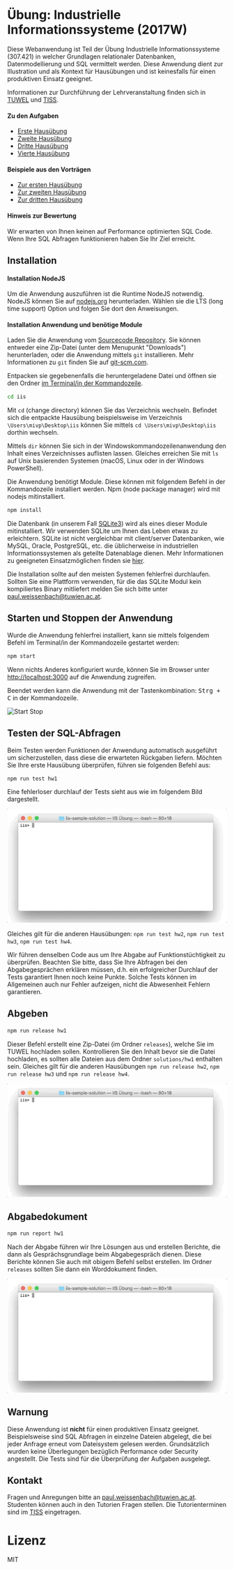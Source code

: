 [tuwel_course_address]: https://tuwel.tuwien.ac.at/course/view.php?id=12259
[repository]: https://bitbucket.org/mivp/iis
[tiss_course_address]: https://tiss.tuwien.ac.at/course/courseDetails.xhtml?courseNr=307421&semester=2017W

# Übung: Industrielle Informationssysteme (2017W)
Diese Webanwendung ist Teil der Übung Industrielle Informationssysteme (307.421)
in welcher Grundlagen relationaler Datenbanken, Datenmodellierung und SQL vermittelt
werden. Diese Anwendung dient zur Illustration und als Kontext für Hausübungen 
und ist keinesfalls für einen produktiven Einsatz geeignet.

Informationen zur Durchführung der Lehrveranstaltung finden sich in
[TUWEL][tuwel_course_address] und [TISS][tiss_course_address].

#### Zu den Aufgaben
  * [Erste Hausübung](/assignments/hw1/hw1.md)
  * [Zweite Hausübung](/assignments/hw2/hw2.md)
  * [Dritte Hausübung](/assignments/hw3/hw3.md)
  * [Vierte Hausübung](/assignments/hw4/hw4.md)

#### Beispiele aus den Vorträgen
  * [Zur ersten Hausübung](/assignments/lectures/lecture1.md)
  * [Zur zweiten Hausübung](/assignments/lecture/lecture2.md)
  * [Zur dritten Hausübung](/assignments/lecture/lecture3.md)


#### Hinweis zur Bewertung
Wir erwarten von Ihnen keinen auf Performance optimierten SQL Code. Wenn Ihre 
SQL Abfragen funktionieren haben Sie Ihr Ziel erreicht.

## Installation

#### Installation NodeJS 
Um die Anwendung auszuführen ist die Runtime NodeJS notwendig. NodeJS können 
Sie auf [nodejs.org](http://nodejs.org) herunterladen. Wählen sie die LTS (long 
time support) Option und folgen Sie dort den Anweisungen.

#### Installation Anwendung und benötige Module
Laden Sie die Anwendung vom [Sourcecode Repository][repository]. Sie können 
entweder eine Zip-Datei (unter dem Menupunkt "Downloads") herunterladen, oder 
die Anwendung mittels `git` installieren. Mehr Informationen zu `git` finden Sie 
auf [git-scm.com](https://git-scm.com/).

Entpacken sie gegebenenfalls die heruntergeladene Datei und öffnen sie den Ordner 
[im Terminal/in der Kommandozeile](https://de.wikipedia.org/wiki/Kommandozeile).

```bash
cd iis
```

Mit `cd` (change directory) können Sie das Verzeichnis wechseln. Befindet sich 
die entpackte Hausübung beispielsweise im Verzeichnis `\Users\mivp\Desktop\iis` 
können Sie mittels `cd \Users\mivp\Desktop\iis` dorthin wechseln.

Mittels `dir` können Sie sich in der Windowskommandozeilenanwendung den Inhalt 
eines Verzeichnisses auflisten lassen. Gleiches erreichen Sie mit `ls` auf 
Unix basierenden Systemen (macOS, Linux oder in der Windows PowerShell).


Die Anwendung benötigt Module. Diese können mit folgendem Befehl in der 
Kommandozeile installiert werden. Npm (node package manager) wird mit nodejs
mitinstalliert.

```bash
npm install
```

Die Datenbank (in unserem Fall [SQLite3](https://www.sqlite.org/)) wird als
eines dieser Module mitinstalliert. Wir verwenden SQLite um Ihnen das Leben 
etwas zu erleichtern. SQLite ist nicht vergleichbar mit client/server 
Datenbanken, wie MySQL, Oracle, PostgreSQL, etc. die üblicherweise in 
industriellen Informationssystemen als geteilte Datenablage dienen. Mehr 
Informationen zu geeigneten Einsatzmöglichen finden sie 
[hier](https://www.sqlite.org/whentouse.html).

Die Installation sollte auf den meisten Systemen fehlerfrei durchlaufen.
Sollten Sie eine Plattform verwenden, für die das SQLite Modul kein 
kompiliertes Binary mitliefert melden Sie sich bitte unter 
paul.weissenbach@tuwien.ac.at.


## Starten und Stoppen der Anwendung
Wurde die Anwendung fehlerfrei installiert, kann sie mittels folgendem Befehl 
im Terminal/in der Kommandozeile gestartet werden:

```bash
npm start
```

Wenn nichts Anderes konfiguriert wurde, können Sie im Browser unter
[http://localhost:3000](http://localhost:3000) auf die Anwendung zugreifen.

Beendet werden kann die Anwendung mit der Tastenkombination: 
<kbd><kbd>Strg</kbd> + <kbd>C</kbd></kbd> in der Kommandozeile.

![Start Stop](/public/images/run-app.gif)

## Testen der SQL-Abfragen
Beim Testen werden Funktionen der Anwendung automatisch ausgeführt um
sicherzustellen, dass diese die erwarteten Rückgaben liefern. Möchten Sie
Ihre erste Hausübung überprüfen, führen sie folgenden Befehl aus:

```bash
npm run test hw1
```

Eine fehlerloser durchlauf der Tests sieht aus wie im folgendem Bild 
dargestellt.

![Testen der ersten Hausübung](/public/images/run-script-test-hw1.gif)

Gleiches gilt für die anderen Hausübungen: `npm run test hw2`,
`npm run test hw3`, `npm run test hw4`.

Wir führen denselben Code aus um Ihre Abgabe auf Funktionstüchtigkeit zu
überprüfen. Beachten Sie bitte, dass Sie Ihre Abfragen bei den Abgabegesprächen
erklären müssen, d.h. ein erfolgreicher Durchlauf der Tests garantiert Ihnen 
noch keine Punkte. Solche Tests können im Allgemeinen auch nur Fehler 
aufzeigen, nicht die Abwesenheit Fehlern garantieren.


## Abgeben

```bash
npm run release hw1
```

Dieser Befehl erstellt eine Zip-Datei (im Ordner `releases`), welche Sie 
im TUWEL hochladen sollen. Kontrollieren Sie den Inhalt bevor sie die Datei 
hochladen, es sollten alle Dateien aus dem Ordner `solutions/hw1` enthalten 
sein. Gleiches gilt für die anderen Hausübungen `npm run release hw2`, 
`npm run release hw3` und `npm run release hw4`.

![Release Homework](/public/images/run-release.gif)


## Abgabedokument

```bash
npm run report hw1
```

Nach der Abgabe führen wir Ihre Lösungen aus und erstellen Berichte, die dann 
als Gesprächsgrundlage beim Abgabegespräch dienen. Diese Berichte können Sie 
auch mit obigem Befehl selbst erstellen. Im Ordner `releases` sollten Sie dann
ein Worddokument finden.

![Start Stop](/public/images/run-report.gif)

## Warnung
Diese Anwendung ist __nicht__ für einen produktiven Einsatz geeignet. 
Beispielsweise sind SQL Abfragen in einzelne Dateien abgelegt, die bei jeder 
Anfrage erneut vom Dateisystem gelesen werden.
Grundsätzlich wurden keine Überlegungen bezüglich Performance oder Security
angestellt. Die Tests sind für die Überprüfung der Aufgaben ausgelegt.


## Kontakt
Fragen und Anregungen bitte an paul.weissenbach@tuwien.ac.at. Studenten können 
auch in den Tutorien Fragen stellen. Die Tutorienterminen sind im 
[TISS][tiss_course_address] eingetragen.


# Lizenz
MIT
